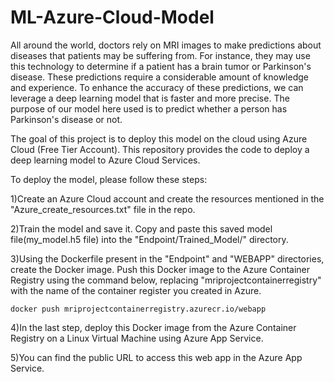 # ML-Azure-Cloud-Model
All around the world, doctors rely on MRI images to make predictions about diseases that patients may be suffering from. For instance, they may use this technology to determine if a patient has a brain tumor or Parkinson's disease. These predictions require a considerable amount of knowledge and experience. To enhance the accuracy of these predictions, we can leverage a deep learning model that is faster and more precise. The purpose of our model here used is to predict whether a person has Parkinson's disease or not.

The goal of this project is to deploy this model on the cloud using Azure Cloud (Free Tier Account). This repository provides the code to deploy a deep learning model to Azure Cloud Services.

To deploy the model, please follow these steps:

1)Create an Azure Cloud account and create the resources mentioned in the "Azure_create_resources.txt" file in the repo.

2)Train the model and save it. Copy and paste this saved model file(my_model.h5 file) into the "Endpoint/Trained_Model/" directory.

3)Using the Dockerfile present in the "Endpoint" and "WEBAPP" directories, create the Docker image. Push this Docker image to the Azure Container Registry using the command below, replacing "mriprojectcontainerregistry" with the name of the container register you created in Azure.

`docker push mriprojectcontainerregistry.azurecr.io/webapp`

4)In the last step, deploy this Docker image from the Azure Container Registry on a Linux Virtual Machine using Azure App Service.

5)You can find the public URL to access this web app in the Azure App Service.

